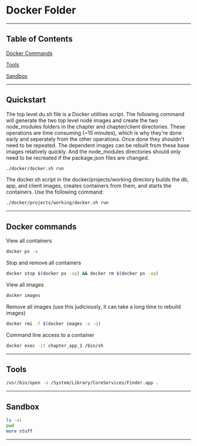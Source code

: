 # Docker Folder

---

## Table of Contents

[Docker Commands](#docker-commands)

[Tools](#tools)

[Sandbox](#sandbox)

---

## Quickstart

The top level du.sh file is a Docker utilities script. The following command will generate the two top level node images and create the two node_modules folders in the chapter and chapter/client directories. These operations are time consuming (~15 minutes), which is why they're done early and seperately from the other operations. Once done they shouldn't need to be repeated. The dependent images can be rebuilt from these base images relatively quickly. And the node_modules directories should only need to be recreated if the package.json files are changed.

```bash
./docker/docker.sh run

```

The docker.sh script in the docker/projects/working directory builds the db, app, and client images, creates containers from them, and starts the containers. Use the following command:

```bash
./docker/projects/working/docker.sh run
```



---

## Docker commands

View all containers
```bash
docker ps -a

```
Stop and remove all containers
```bash
docker stop $(docker ps -aq) && docker rm $(docker ps -aq)

```

View all images
```bash
docker images

```

Remove all images (use this judiciously, it can take a long time to rebuild images)
```bash
docker rmi -f $(docker images -a -q)

```

Command line access to a container
```bash
docker exec -it chapter_app_1 /bin/sh

```

---

## Tools

```bash
/usr/bin/open -a /System/Library/CoreServices/Finder.app .

```

---

## Sandbox


```bash
ls -al
pwd
more stuff

```
---
